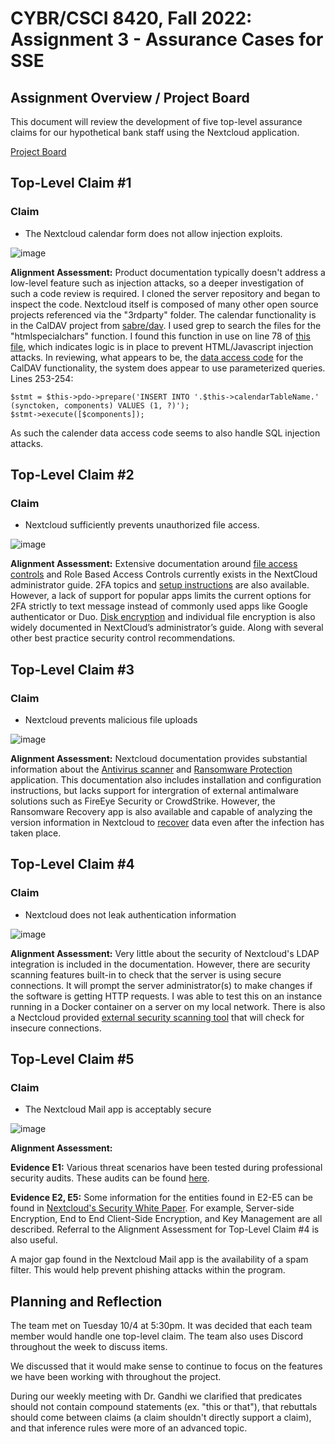 # CYBR/CSCI 8420, Fall 2022: Assignment 3 - Assurance Cases for SSE


Assignment Overview / Project Board
-
This document will review the development of five top-level assurance claims for our hypothetical bank staff using the Nextcloud application.

[Project Board](https://github.com/orgs/unosec/projects/3)


Top-Level Claim #1
-
### Claim

- The Nextcloud calendar form does not allow injection exploits.

![image](https://github.com/unosec/project/blob/main/images/JSassignment3.png)

**Alignment Assessment:**  Product documentation typically doesn't address a low-level feature such as injection attacks, so a deeper investigation of such a code review is required.  I cloned the server repository and began to inspect the code.  Nextcloud itself is composed of many other open source projects referenced via the "3rdparty" folder.  The calendar functionality is in the CalDAV project from [sabre/dav](https://sabre.io).  I used grep to search the files for the "htmlspecialchars" function.  I found this function in use on line 78 of [this file](https://github.com/nextcloud/3rdparty/blob/master/sabre/dav/lib/DAV/Browser/HtmlOutputHelper.php), which indicates logic is in place to prevent HTML/Javascript injection attacks.  In reviewing, what appears to be, the [data access code](https://github.com/nextcloud/3rdparty/blob/020d0d3892bd3b7296db8ed21448c834d33d5723/sabre/dav/lib/CalDAV/Backend/PDO.php) for the CalDAV functionality, the system does appear to use parameterized queries. Lines 253-254:
``` 
$stmt = $this->pdo->prepare('INSERT INTO '.$this->calendarTableName.' (synctoken, components) VALUES (1, ?)');
$stmt->execute([$components]);
```
As such the calender data access code seems to also handle SQL injection attacks.

  

<!-- https://www.php.net/manual/en/function.htmlspecialchars.php -->

Top-Level Claim #2
-
### Claim
- Nextcloud sufficiently prevents unauthorized file access. 

![image](https://github.com/unosec/project/blob/main/images/Dpetschke-Claim.png)

**Alignment Assessment:**  Extensive documentation around [file access controls](https://docs.nextcloud.com/server/latest/admin_manual/file_workflows/access_control.html) and Role Based Access Controls currently exists in the NextCloud administrator guide. 2FA topics and [setup instructions](https://docs.nextcloud.com/server/latest/admin_manual/configuration_user/two_factor-auth.html) are also available. However, a lack of support for popular apps limits the current options for 2FA strictly to text message instead of commonly used apps like Google authenticator or Duo. [Disk encryption](https://docs.nextcloud.com/server/latest/admin_manual/configuration_files/encryption_configuration.html) and individual file encryption is also widely documented in NextCloud’s administrator’s guide. Along with several other best practice security control recommendations. 


Top-Level Claim #3
-

### Claim
- Nextcloud prevents malicious file uploads

![image]()

**Alignment Assessment:** Nextcloud documentation provides substantial information about the [Antivirus scanner](https://docs.nextcloud.com/server/latest/admin_manual/configuration_server/antivirus_configuration.html) and [Ransomware Protection](https://nextcloud.com/blog/nextcloud-presents-ransomware-protection-app/) application. This documentation also includes installation and configuration instructions, but lacks support for intergration of external antimalware solutions such as FireEye Security or CrowdStrike. However, the Ransomware Recovery app is also available and capable of analyzing the version information in Nextcloud to [recover](https://nextcloud.com/blog/how-nextcloud-helps-protect-against-ransomware/#:~:text=Nextcloud%20uniquely%20offers%20this%20capability,just%20before%20it%20got%20encrypted.) data even after the infection has taken place.


Top-Level Claim #4
-

### Claim
- Nextcloud does not leak authentication information

![image](https://github.com/unosec/project/blob/main/images/LDAPAssuranceCase.drawio.png)

**Alignment Assessment:** Very little about the security of Nextcloud's LDAP integration is included in the documentation. However, there are security scanning features built-in to check that the server is using secure connections. It will prompt the server administrator(s) to make changes if the software is getting HTTP requests. I was able to test this on an instance running in a Docker container on a server on my local network. There is also a Nectcloud provided [external security scanning tool](https://scan.nextcloud.com/) that will check for insecure connections. 


Top-Level Claim #5
-
### Claim
- The Nextcloud Mail app is acceptably secure

![image](https://github.com/unosec/project/blob/main/images/AssuranceCase-LS.png)

**Alignment Assessment:**

**Evidence E1:** Various threat scenarios have been tested during professional security audits. These audits can be found [here](https://github.com/mailvelope/mailvelope/wiki/Security).

**Evidence E2, E5:** Some information for the entities found in E2-E5 can be found in [Nextcloud's Security White Paper](https://github.com/unosec/project/blob/main/security/Security-Whitepaper-WebVersion-072018.pdf). For example, Server-side Encryption, End to End Client-Side Encryption, and Key Management are all described. Referral to the Alignment Assessment for Top-Level Claim #4 is also useful.

A major gap found in the Nextcloud Mail app is the availability of a spam filter. This would help prevent phishing attacks within the program.



Planning and Reflection
-
The team met on Tuesday 10/4 at 5:30pm. It was decided that each team member would handle one top-level claim. The team also uses Discord throughout the week to discuss items.

We discussed that it would make sense to continue to focus on the features we have been working with throughout the project.

During our weekly meeting with Dr. Gandhi we clarified that predicates should not contain compound statements (ex. "this or that"), that rebuttals should come between claims (a claim shouldn't directly support a claim), and that inference rules were more of an advanced topic.

